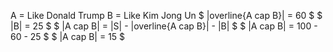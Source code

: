 A = Like Donald Trump
B = Like Kim Jong Un
$ |overline{A cap B}| = 60 $
$ |B| = 25 $
$ |A cap B| = |S| - |overline{A cap B}| - |B| $
$ |A cap B| = 100 - 60 - 25 $
$ |A cap B| = 15 $
